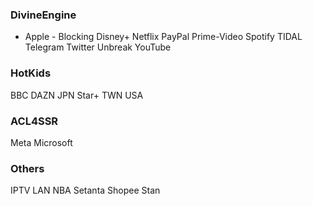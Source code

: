 ### DivineEngine
- Apple - Blocking Disney+ Netflix PayPal Prime-Video Spotify TIDAL Telegram Twitter Unbreak YouTube
### HotKids
BBC DAZN JPN Star+ TWN USA
### ACL4SSR
Meta Microsoft
### Others
IPTV LAN NBA Setanta Shopee Stan
